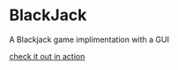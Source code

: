 # BlackJack

A Blackjack game implimentation with a GUI 

[check it out in action](https://github.com/egordon9dev/BlackJack/blob/master/backjack.mp4)
